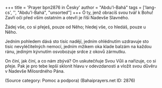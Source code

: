 +++
title = 'Prayer bpn2876 in Česky'
author = "Abdu'l-Bahá"
tags = ['lang-cs', '', "Abdu'l-Bahá", "unsorted"]
+++
Ó ty, jenž obracíš svou tvář k Bohu! Zavři oči před vším ostatním a otevři je říši Nadevše Slavného.

Žádej vše, co si přeješ, pouze od Něho;
hledej vše, co hledáš, pouze u Něho.

Jedním pohledem dává sto tisíc nadějí,
jedním ohlédnutím uzdravuje sto tisíc nevyléčitelných nemocí,
jedním mžikem oka klade balzám na každou ránu,
jediným kývnutím osvobozuje srdce z okovů zármutku.

On činí, jak činí, a co nám zbývá?
On uskutečňuje Svou Vůli a nařizuje, co si přeje.
Pak je pro tebe lepší sklonit hlavu v odevzdanosti
a vložit svou důvěru v Nadevše Milosrdného Pána.

(Source category: Pomoc a podpora)
(Bahaiprayers.net ID: 2876)
